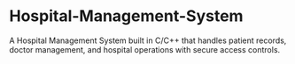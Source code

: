 # Hospital-Management-System
A Hospital Management System built in C/C++ that handles patient records, doctor management, and hospital operations with secure access controls.
